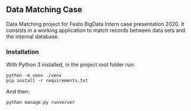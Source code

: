 ## Data Matching Case

Data Matching project for Festo BigData Intern case presentation 2020. It consists in a working application to match records between data sets and the internal database.  

### Installation
With Python 3 installed, in the project root folder run:  
```
python -m venv ./venv  
pip install -r requirements.txt  
```  
And then:
```    
python manage.py runserver
```  